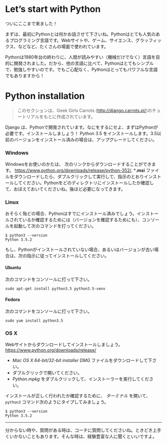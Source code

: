 # Let’s start with Python

ついにここまで来ました！

まずは、最初にPythonとは何かお話させて下さいね。Pythonはとても人気のあるプログラミング言語です。Webサイトや、ゲーム、サイエンス、グラッフィックス、などなど、たくさんの場面で使われています。

Pythonは1980年台の終わりに、人間が読みやすい（機械だけでなく）言語を目的に開発されました。だから、他の言語に比べて、Pythonはとてもシンプルで、勉強しやすいのです。でもご心配なく、Pythonはとってもパワフルな言語でもありますから！

# Python installation

> このセクションは、Geek Girls Carrots (http://django.carrots.pl/)のチュートリアルをもとに作成されています。

Django は、Pythonで開発されています。なにをするにせよ、まずはPythonが必要です。インストールしましょう！ Python 3.5 をインストールします。3.5以前のバージョンをインストール済みの場合は、アップグレードしてください。

### Windows

Windowsをお使いのかたは、 次のリンクからダウンロードすることができます。 https://www.python.org/downloads/release/python-352/.  ***.msi** ファイルをダウンロードしたら、ダブルクリックして実行して、指示のとおりインストールしてください。Pythonをどのディレクトリにインストールしたか確認して、おぼえておいてくださいね。後ほど必要になってきます。

### Linux

おそらく殆どの場合、Pythonはすでにインストール済みでしょう。インストールされているか確認するためには（バージョンを確認するためにも）、コンソールを起動して次のコマンドを打ってください。

    $ python3 --version
    Python 3.5.2

もし、Pythonがインストールされていない場合、あるいはバージョンが古い場合は、次の指示に従ってインストールしてください。

#### Ubuntu

次のコマンドをコンソールに打って下さい。

    sudo apt-get install python3.5 python3.5-venv

#### Fedora

次のコマンドをコンソールに打って下さい。

    sudo yum install python3.5

### OS X

Webサイトからダウンロードしてインストールしましょう。 https://www.python.org/downloads/release/

*  *Mac OS X 64-bit/32-bit installer* *DMG* ファイルをダウンロードして下さい。
* ダブルクリックで開いてください。
*  *Python.mpkg* をダブルクリックして、インストーラーを実行してください。

インストールが正しく行われたか確認するために、 *ターミナル* を開いて、`python3` コマンド次のようにタイプしてみましょう。

    $ python3 --version
    Python 3.5.2

----

分からない時や、質問がある時は、コーチに質問してくださいね。ときどき上手くいかないこともあります。そんな時は、経験豊富な人に聞くといいですよ。
